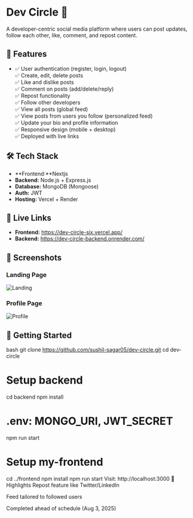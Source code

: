 # Dev Circle 🚀

A developer-centric social media platform where users can post updates, follow each other, like, comment, and repost content.

## 🌟 Features
- ✅ User authentication (register, login, logout)  
✅ Create, edit, delete posts  
✅ Like and dislike posts  
✅ Comment on posts (add/delete/reply)  
✅ Repost functionality  
✅ Follow other developers  
✅ View all posts (global feed)  
✅ View posts from users you follow (personalized feed)  
✅ Update your bio and profile information  
✅ Responsive design (mobile + desktop)  
✅ Deployed with live links


## 🛠️ Tech Stack
- **Frontend:**Nextjs  
- **Backend:** Node.js + Express.js  
- **Database:** MongoDB (Mongoose)  
- **Auth:** JWT  
- **Hosting:** Vercel + Render

## 🔗 Live Links
- **Frontend:** https://dev-circle-six.vercel.app/ 
- **Backend:** https://dev-circle-backend.onrender.com/

## 📸 Screenshots
### Landing Page
![Landing](./public/images/landing-page-photo.png)

### Profile Page
![Profile](./public/images/profile-page-photo.png)


## 🚀 Getting Started
bash
git clone https://github.com/sushil-sagar05/dev-circle.git
cd dev-circle

# Setup backend
cd backend
npm install
# .env: MONGO_URI, JWT_SECRET
npm run start

# Setup my-frontend
cd ../frontend
npm install
npm run start
Visit: http://localhost:3000 🎉
 Highlights
Repost feature like Twitter/LinkedIn

Feed tailored to followed users

Completed ahead of schedule (Aug 3, 2025)

